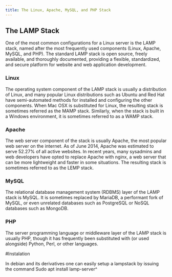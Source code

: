 ```yaml
---
title: The Linux, Apache, MySQL, and PHP Stack
---
```


## The LAMP Stack

One of the most common configurations for a Linux server is the LAMP stack, named after the most frequently used components (Linux, Apache, MySQL, and PHP). The standard LAMP stack is open source, freely available, and thoroughly documented, providing a flexible, standardized, and secure platform for website and web application development. 

### Linux

The operating system component of the LAMP stack is usually a distribution of Linux, and many popular Linux distributions such as Ubuntu and Red Hat have semi-automated methods for installed and configuring the other components. When Mac OSX is substituted for Linux, the resulting stack is sometimes referred as the MAMP stack. Similarly, when the stack is built in a Windows environment, it is sometimes referred to as a WAMP stack. 

### Apache

The web server component of the stack is usually Apache, the most popular web server on the internet. As of June 2014, Apache was estimated to serve 52.27% of all active websites. In recent years, many sysadmins and web developers have opted to replace Apache with nginx, a web server that can be more lightweight and faster in some situations. The resulting stack is sometimes referred to as the LEMP stack. 

### MySQL

The relational database management system (RDBMS) layer of the LAMP stack is MySQL. It is sometimes replaced by MariaDB, a performant fork of MySQL, or even unrelated databases such as PostgreSQL or NoSQL databases such as MongoDB. 

### PHP

The server programming language or middleware layer of the LAMP stack is usually PHP, though it has frequently been substituted with (or used alongside) Python, Perl, or other languages. 

#Instalation 

In debian and its derivatives one can easily setup a lampstack by issuing the command
Sudo apt install lamp-server^
